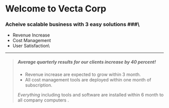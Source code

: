 # Welcome to Vecta Corp #

### Acheive scalable business with 3 easy solutions ###\

* Revenue Increase
* Cost Management
* User Satisfaction\


---


> ##### Average quarterly results for our clients increase by 40 percent!
>
> - Revenue increase are expected to grow within 3 month.
> - All cost management tools are deployed within one month of subscription.
>
>  *Everything* including tools and software are installed within 6 month to all company computers .

